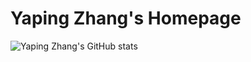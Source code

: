 Yaping Zhang's Homepage
================

![Yaping Zhang's GitHub stats](https://github-readme-stats.vercel.app/api?username=aprilyapingzhang&count_private=true)
